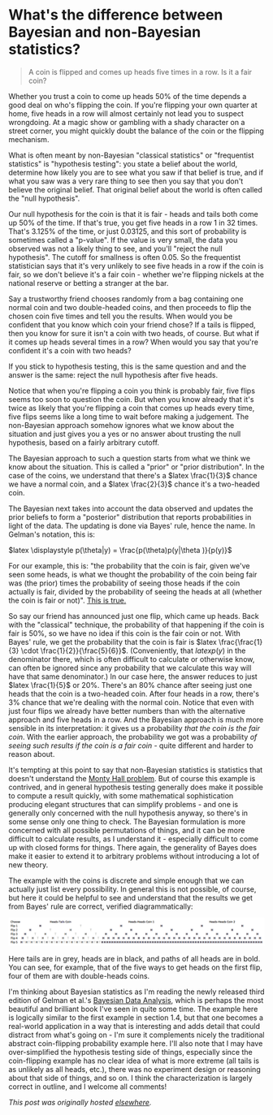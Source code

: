 # What's the difference between Bayesian and non-Bayesian statistics?



<blockquote>A coin is flipped and comes up heads five times in a row. Is it a fair coin?</blockquote>
Whether you trust a coin to come up heads 50% of the time depends a good deal on who's flipping the coin. If you're flipping your own quarter at home, five heads in a row will almost certainly not lead you to suspect wrongdoing. At a magic show or gambling with a shady character on a street corner, you might quickly doubt the balance of the coin or the flipping mechanism.

What is often meant by non-Bayesian "classical statistics" or "frequentist statistics" is "hypothesis testing": you state a belief about the world, determine how likely you are to see what you saw if that belief is true, and if what you saw was a very rare thing to see then you say that you don't believe the original belief. That original belief about the world is often called the "null hypothesis".

Our null hypothesis for the coin is that it is fair - heads and tails both come up 50% of the time. If that's true, you get five heads in a row 1 in 32 times. That's 3.125% of the time, or just 0.03125, and this sort of probability is sometimes called a "p-value". If the value is very small, the data you observed was not a likely thing to see, and you'll "reject the null hypothesis". The cutoff for smallness is often 0.05. So the frequentist statistician says that it's very unlikely to see five heads in a row if the coin is fair, so we don't believe it's a fair coin - whether we're flipping nickels at the national reserve or betting a stranger at the bar.

Say a trustworthy friend chooses randomly from a bag containing one normal coin and two double-headed coins, and then proceeds to flip the chosen coin five times and tell you the results. When would you be confident that you know which coin your friend chose? If a tails is flipped, then you know for sure it isn't a coin with two heads, of course. But what if it comes up heads several times in a row? When would you say that you're confident it's a coin with two heads?

If you stick to hypothesis testing, this is the same question and and the answer is the same: reject the null hypothesis after five heads.

Notice that when you're flipping a coin you think is probably fair, five flips seems too soon to question the coin. But when you know already that it's twice as likely that you're flipping a coin that comes up heads every time, five flips seems like a long time to wait before making a judgement. The non-Bayesian approach somehow ignores what we know about the situation and just gives you a yes or no answer about trusting the null hypothesis, based on a fairly arbitrary cutoff.

The Bayesian approach to such a question starts from what we think we know about the situation. This is called a "prior" or "prior distribution". In the case of the coins, we understand that there's a $latex \frac{1}{3}$ chance we have a normal coin, and a $latex \frac{2}{3}$ chance it's a two-headed coin.

The Bayesian next takes into account the data observed and updates the prior beliefs to form a "posterior" distribution that reports probabilities in light of the data. The updating is done via Bayes' rule, hence the name. In Gelman's notation, this is:

$latex \displaystyle p(\theta|y) = \frac{p(\theta)p(y|\theta )}{p(y)}$

For our example, this is: "the probability that the coin is fair, given we've seen some heads, is what we thought the probability of the coin being fair was (the prior) times the probability of seeing those heads if the coin actually is fair, divided by the probability of seeing the heads at all (whether the coin is fair or not)". <a href="http://en.wikipedia.org/wiki/Bayes'_theorem">This is true.</a>

So say our friend has announced just one flip, which came up heads. Back with the "classical" technique, the probability of that happening if the coin is fair is 50%, so we have no idea if this coin is the fair coin or not. With Bayes' rule, we get the probability that the coin is fair is $latex \frac{\frac{1}{3} \cdot \frac{1}{2}}{\frac{5}{6}}$. (Conveniently, that $latex p(y)$ in the denominator there, which is often difficult to calculate or otherwise know, can often be ignored since any probability that we calculate this way will have that same denominator.) In our case here, the answer reduces to just $latex \frac{1}{5}$ or 20%. There's an 80% chance after seeing just one heads that the coin is a two-headed coin. After four heads in a row, there's 3% chance that we're dealing with the normal coin. Notice that even with just four flips we already have better numbers than with the alternative approach and five heads in a row. And the Bayesian approach is much more sensible in its interpretation: it gives us a probability <em>that the coin is the fair coin</em>. With the earlier approach, the probability we got was a probability <em>of seeing such results if the coin is a fair coin</em>&#160;- quite different and harder to reason about.

It's tempting at this point to say that non-Bayesian statistics is statistics that doesn't understand the <a href="http://en.wikipedia.org/wiki/Monty_Hall_problem">Monty Hall problem</a>. But of course this example is contrived, and in general hypothesis testing generally does make it possible to compute a result quickly, with some mathematical sophistication producing elegant structures that can simplify problems - and one is generally only concerned with the null hypothesis anyway, so there's in some sense only one thing to check. The Bayesian formulation is more concerned with all possible permutations of things, and it can be more difficult to calculate results, as I understand it - especially difficult to come up with closed forms for things. There again, the generality of Bayes does make it easier to extend it to arbitrary problems without introducing a lot of new theory.

The example with the coins is discrete and simple enough that we can actually just list every possibility. In general this is not possible, of course, but here it could be helpful to see and understand that the results we get from Bayes' rule are correct, verified diagrammatically:

<a href="screen-shot-2013-11-11-at-4-49-00-pm.png"><img class="aligncenter size-large wp-image-497" alt="diagram of coin scenarios" src="screen-shot-2013-11-11-at-4-49-00-pm.png"></a>

Here tails are in grey, heads are in black, and paths of all heads are in bold. You can see, for example, that of the five ways to get heads on the first flip, four of them are with double-heads coins.

I'm thinking about Bayesian statistics as I'm reading the newly released third edition of Gelman et al.'s <a href="http://www.amazon.com/Bayesian-Analysis-Edition-Chapman-Statistical/dp/1439840954">Bayesian Data Analysis</a>, which is perhaps the most beautiful and brilliant book I've seen in quite some time. The example here is logically similar to the first example in section 1.4, but that one becomes a real-world application in a way that is interesting and adds detail that could distract from what's going on - I'm sure it complements nicely the traditional abstract coin-flipping probability example here. I'll also note that I may have over-simplified the hypothesis testing side of things, especially since the coin-flipping example has no clear idea of what is more extreme (all tails is as unlikely as all heads, etc.), there was no experiment design or reasoning about that side of things, and so on. I think the characterization is largely correct in outline, and I welcome all comments!



*This post was originally hosted [elsewhere](https://planspacedotorg.wordpress.com/2013/11/11/whats-the-difference-between-bayesian-and-non-bayesian-statistics/).*
